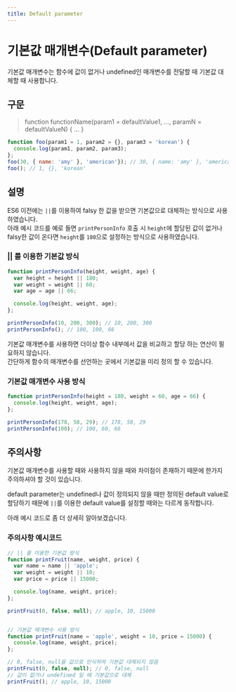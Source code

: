 ```yaml
---
title: Default parameter
---
```


# 기본값 매개변수(Default parameter)

기본값 매개변수는 함수에 값이 없거나 undefined인 매개변수를 전달할 때 기본값 대체할 때 사용합니다.

## 구문

> function functionName(param1 = defaultValue1, ..., paramN = defaultValueN) { ... }

```js {1}
function foo(param1 = 1, param2 = {}, param3 = 'korean') {
  console.log(param1, param2, param3);
};
foo(30, { name: 'amy' }, 'american'}); // 30, { name: 'amy' }, 'american'
foo(); // 1, {}, 'korean'
```

## 설명

ES6 이전에는 `||`를 이용하여 falsy 한 값을 받으면 기본값으로 대체하는 방식으로 사용하였습니다. <br />
아래 예시 코드를 예로 들면 `printPersonInfo` 호출 시 `height`에 할당된 값이 없거나 falsy한 값이 온다면 `height`를 `180`으로 설정하는 방식으로 사용하였습니다.

### || 를 이용한 기본값 방식

```js {2-4}
function printPersonInfo(height, weight, age) {
  var height = height || 180;
  var weight = weight || 60;
  var age = age || 66;

  console.log(height, weight, age);
};

printPersonInfo(10, 200, 300); // 10, 200, 300
printPersonInfo(); // 180, 100, 66
```

기본값 매개변수를 사용하면 더이상 함수 내부에서 값을 비교하고 할당 하는 연산이 필요하지 않습니다. <br />
간단하게 함수의 매개변수를 선언하는 곳에서 기본값을 미리 정의 할 수 있습니다.

### 기본값 매개변수 사용 방식

```js {1}
function printPersonInfo(height = 180, weight = 60, age = 66) {
  console.log(height, weight, age);
};

printPersonInfo(178, 58, 29); // 178, 58, 29
printPersonInfo(100); // 100, 60, 66
```

## 주의사항

기본값 매개변수를 사용할 때와 사용하지 않을 때와 차이점이 존재하기 때문에 한가지 주의하셔야 할 것이 있습니다.

default parameter는 undefined나 값이 정의되지 않을 때만 정의된 default value로 할당하기 때문에 `||`를 이용한 default value를 설정할 때와는 다르게 동작합니다.

아래 예시 코드로 좀 더 상세히 알아보겠습니다.

### 주의사항 예시코드

```js
// || 를 이용한 기본값 방식
function printFruit(name, weight, price) {
  var name = name || 'apple';
  var weight = weight || 10;
  var price = price || 15000;

  console.log(name, weight, price);
};

printFruit(0, false, null); // apple, 10, 15000


// 기본값 매개변수 사용 방식
function printFruit(name = 'apple', weight = 10, price = 15000) {
  console.log(name, weight, price);
};

// 0, false, null을 값으로 인식하여 기본값 대체되지 않음
printFruit(0, false, null); // 0, false, null
// 값이 없거나 undefined 일 때 기본값으로 대체
printFruit(); // apple, 10, 15000
```